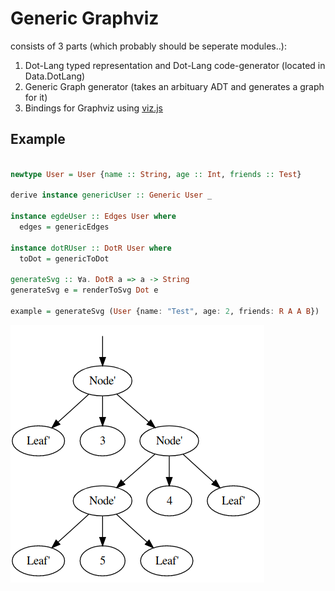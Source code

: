 Generic Graphviz
====

consists of 3 parts (which probably should be seperate modules..):

1. Dot-Lang typed representation and Dot-Lang code-generator (located in Data.DotLang)
2. Generic Graph generator (takes an arbituary ADT and generates a graph for it)
3. Bindings for Graphviz using [viz.js](https://github.com/mdaines/viz.js/)

Example
---

```purescript

newtype User = User {name :: String, age :: Int, friends :: Test}

derive instance genericUser :: Generic User _

instance egdeUser :: Edges User where
  edges = genericEdges

instance dotRUser :: DotR User where
  toDot = genericToDot

generateSvg :: ∀a. DotR a => a -> String
generateSvg e = renderToSvg Dot e

example = generateSvg (User {name: "Test", age: 2, friends: R A A B})
```

![screenshot](screenshot.png)
